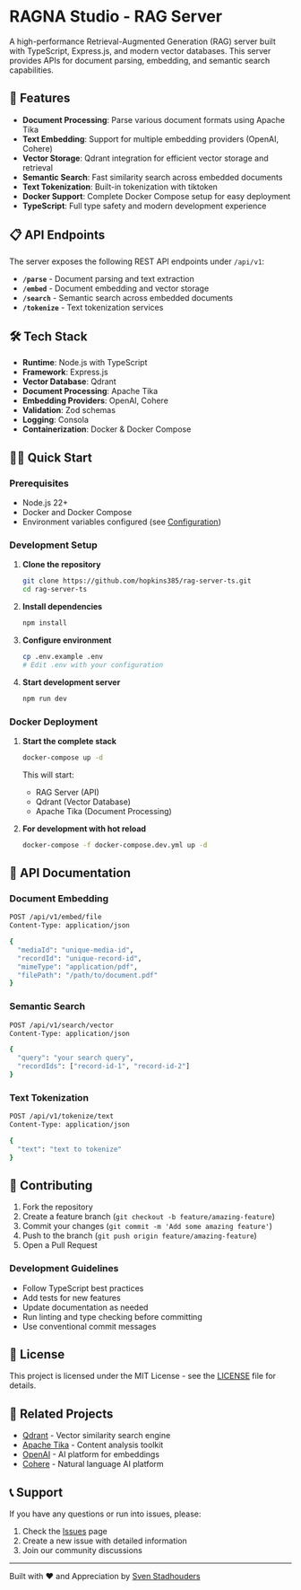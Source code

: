 # RAGNA Studio - RAG Server

A high-performance Retrieval-Augmented Generation (RAG) server built with TypeScript, Express.js, and modern vector databases. This server provides APIs for document parsing, embedding, and semantic search capabilities.

## 🚀 Features

- **Document Processing**: Parse various document formats using Apache Tika
- **Text Embedding**: Support for multiple embedding providers (OpenAI, Cohere)
- **Vector Storage**: Qdrant integration for efficient vector storage and retrieval
- **Semantic Search**: Fast similarity search across embedded documents
- **Text Tokenization**: Built-in tokenization with tiktoken
- **Docker Support**: Complete Docker Compose setup for easy deployment
- **TypeScript**: Full type safety and modern development experience

## 📋 API Endpoints

The server exposes the following REST API endpoints under `/api/v1`:

- **`/parse`** - Document parsing and text extraction
- **`/embed`** - Document embedding and vector storage
- **`/search`** - Semantic search across embedded documents
- **`/tokenize`** - Text tokenization services

## 🛠️ Tech Stack

- **Runtime**: Node.js with TypeScript
- **Framework**: Express.js
- **Vector Database**: Qdrant
- **Document Processing**: Apache Tika
- **Embedding Providers**: OpenAI, Cohere
- **Validation**: Zod schemas
- **Logging**: Consola
- **Containerization**: Docker & Docker Compose

## 🏃‍♂️ Quick Start

### Prerequisites

- Node.js 22+
- Docker and Docker Compose
- Environment variables configured (see [Configuration](#configuration))

### Development Setup

1. **Clone the repository**

    ```bash
    git clone https://github.com/hopkins385/rag-server-ts.git
    cd rag-server-ts
    ```

2. **Install dependencies**

    ```bash
    npm install
    ```

3. **Configure environment**

    ```bash
    cp .env.example .env
    # Edit .env with your configuration
    ```

4. **Start development server**
    ```bash
    npm run dev
    ```

### Docker Deployment

1. **Start the complete stack**

    ```bash
    docker-compose up -d
    ```

    This will start:

    - RAG Server (API)
    - Qdrant (Vector Database)
    - Apache Tika (Document Processing)

2. **For development with hot reload**
    ```bash
    docker-compose -f docker-compose.dev.yml up -d
    ```

## 📖 API Documentation

### Document Embedding

```bash
POST /api/v1/embed/file
Content-Type: application/json

{
  "mediaId": "unique-media-id",
  "recordId": "unique-record-id",
  "mimeType": "application/pdf",
  "filePath": "/path/to/document.pdf"
}
```

### Semantic Search

```bash
POST /api/v1/search/vector
Content-Type: application/json

{
  "query": "your search query",
  "recordIds": ["record-id-1", "record-id-2"]
}
```

### Text Tokenization

```bash
POST /api/v1/tokenize/text
Content-Type: application/json

{
  "text": "text to tokenize"
}
```

## 🤝 Contributing

1. Fork the repository
2. Create a feature branch (`git checkout -b feature/amazing-feature`)
3. Commit your changes (`git commit -m 'Add some amazing feature'`)
4. Push to the branch (`git push origin feature/amazing-feature`)
5. Open a Pull Request

### Development Guidelines

- Follow TypeScript best practices
- Add tests for new features
- Update documentation as needed
- Run linting and type checking before committing
- Use conventional commit messages

## 📄 License

This project is licensed under the MIT License - see the [LICENSE](LICENSE) file for details.

## 🔗 Related Projects

- [Qdrant](https://github.com/qdrant/qdrant) - Vector similarity search engine
- [Apache Tika](https://tika.apache.org/) - Content analysis toolkit
- [OpenAI](https://openai.com/) - AI platform for embeddings
- [Cohere](https://cohere.ai/) - Natural language AI platform

## 📞 Support

If you have any questions or run into issues, please:

1. Check the [Issues](https://github.com/hopkins385/rag-server-ts/issues) page
2. Create a new issue with detailed information
3. Join our community discussions

---

Built with ❤️ and Appreciation by [Sven Stadhouders](https://github.com/hopkins385)
